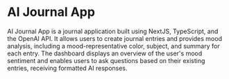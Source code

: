 # AI Journal App
AI Journal App is a journal application built using NextJS, TypeScript, and the OpenAI API. It allows users to create journal entries and provides mood analysis, including a mood-representative color, subject, and summary for each entry. The dashboard displays an overview of the user's mood sentiment and enables users to ask questions based on their existing entries, receiving formatted AI responses.

